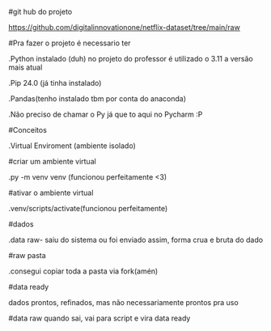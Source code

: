 #git hub do projeto

https://github.com/digitalinnovationone/netflix-dataset/tree/main/raw

#Pra fazer o projeto é necessario ter

.Python instalado (duh) no projeto do professor é utilizado o 3.11 a versão mais atual

.Pip 24.0 (já tinha instalado)

.Pandas(tenho instalado tbm por conta do anaconda)

.Não preciso de chamar o Py já que to aqui no Pycharm :P

#Conceitos

.Virtual Enviroment (ambiente isolado)

#criar um ambiente virtual

.py -m venv venv (funcionou perfeitamente <3)

#ativar o ambiente virtual

.venv/scripts/activate(funcionou perfeitamente)

#dados

.data raw- saiu do sistema ou foi enviado assim, forma crua e bruta do dado

#raw pasta

.consegui copiar toda a pasta via fork(amén)

#data ready

dados prontos, refinados, mas não necessariamente prontos pra uso

#data raw
quando sai, vai para script e vira data ready
